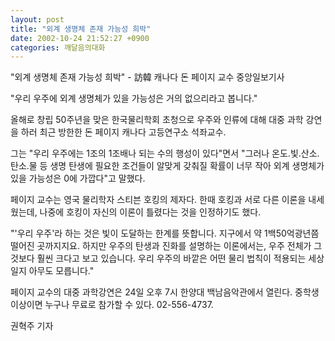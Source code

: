 ```yaml
---
layout: post
title: "외계 생명체 존재 가능성 희박"
date: 2002-10-24 21:52:27 +0900
categories: 깨달음의대화
---
```

"외계 생명체 존재 가능성 희박" - 訪韓 캐나다 돈 페이지 교수 중앙일보기사
  

  

  
"우리 우주에 외계 생명체가 있을 가능성은 거의 없으리라고 봅니다."
  

  
올해로 창립 50주년을 맞은 한국물리학회 초청으로 우주와 인류에 대해 대중 과학 강연을 하러 최근 방한한 돈 페이지 캐나다 고등연구소 석좌교수.
  

  
그는 "우리 우주에는 1조의 1조배나 되는 수의 행성이 있다"면서 "그러나 온도.빛.산소.탄소.물 등 생명 탄생에 필요한 조건들이 알맞게 갖춰질 확률이 너무 작아 외계 생명체가 있을 가능성은 0에 가깝다"고 말했다.
  

  
페이지 교수는 영국 물리학자 스티븐 호킹의 제자다. 한때 호킹과 서로 다른 이론을 내세웠는데, 나중에 호킹이 자신의 이론이 틀렸다는 것을 인정하기도 했다.
  

  
"'우리 우주'라 하는 것은 빛이 도달하는 한계를 뜻합니다. 지구에서 약 1백50억광년쯤 떨어진 곳까지지요. 하지만 우주의 탄생과 진화를 설명하는 이론에서는, 우주 전체가 그것보다 훨씬 크다고 보고 있습니다. 우리 우주의 바깥은 어떤 물리 법칙이 적용되는 세상일지 아무도 모릅니다."
  

  
페이지 교수의 대중 과학강연은 24일 오후 7시 한양대 백남음악관에서 열린다. 중학생 이상이면 누구나 무료로 참가할 수 있다. 02-556-4737.
  

  
권혁주 기자